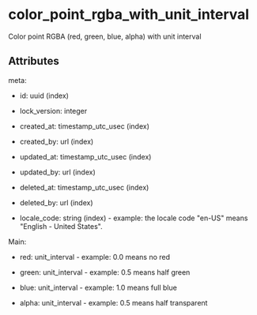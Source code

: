 # color_point_rgba_with_unit_interval


Color point RGBA (red, green, blue, alpha) with unit interval


## Attributes

meta:

  * id: uuid (index)

  * lock_version: integer

  * created_at: timestamp_utc_usec (index)

  * created_by: url (index)

  * updated_at: timestamp_utc_usec (index)

  * updated_by: url (index)

  * deleted_at: timestamp_utc_usec (index)

  * deleted_by: url (index)

  * locale_code: string (index) - example: the locale code "en-US" means "English - United States".

Main:

  * red: unit_interval - example: 0.0 means no red

  * green: unit_interval - example: 0.5 means half green

  * blue: unit_interval - example: 1.0 means full blue

  * alpha: unit_interval - example: 0.5 means half transparent

